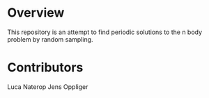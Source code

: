 
# Overview
This repository is an attempt to find periodic solutions to the n body problem by random sampling.

# Contributors
Luca Naterop
Jens Oppliger
